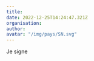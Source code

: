 ```yaml
---
title: 
date: 2022-12-25T14:24:47.321Z
organisation: 
author: 
avatar: "/img/pays/SN.svg"
---
```


Je signe